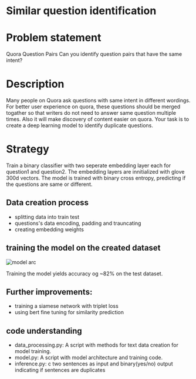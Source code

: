 # Similar question identification

# Problem statement
Quora Question Pairs
Can you identify question pairs that have the same intent?

# Description
Many people on Quora ask questions with same intent in different wordings. 
For better user experience on quora, these questions should be merged togather so that writers do not need to answer same question multiple times.
Also it will make discovery of content easier on quora. Your task is to create a deep learning model to identify duplicate questions.

# Strategy
Train a binary classifier with two seperate embedding layer each for question1 and question2. The embedding layers are innitialized with
glove 300d vectors. The model is trained with binary cross entropy, predicting if the questions are same or different.

## Data creation process
- splitting data into train test
- questions's data encoding, padding and trauncating
- creating embedding weights

## training the model on the created dataset

 ![model arc](glove_2seq/training_stat.png)

Training the model yields accuracy og ~82% on the test dataset.

## Further improvements:
- training a siamese network with triplet loss
- using bert fine tuning for similarity prediction

## code understanding

- data_processing.py: A script with methods for text data creation for model training.
- model.py: A script with model architecture and training code.
- inference.py: c two sentences as input and binary(yes/no) output indicating if sentences are duplicates



